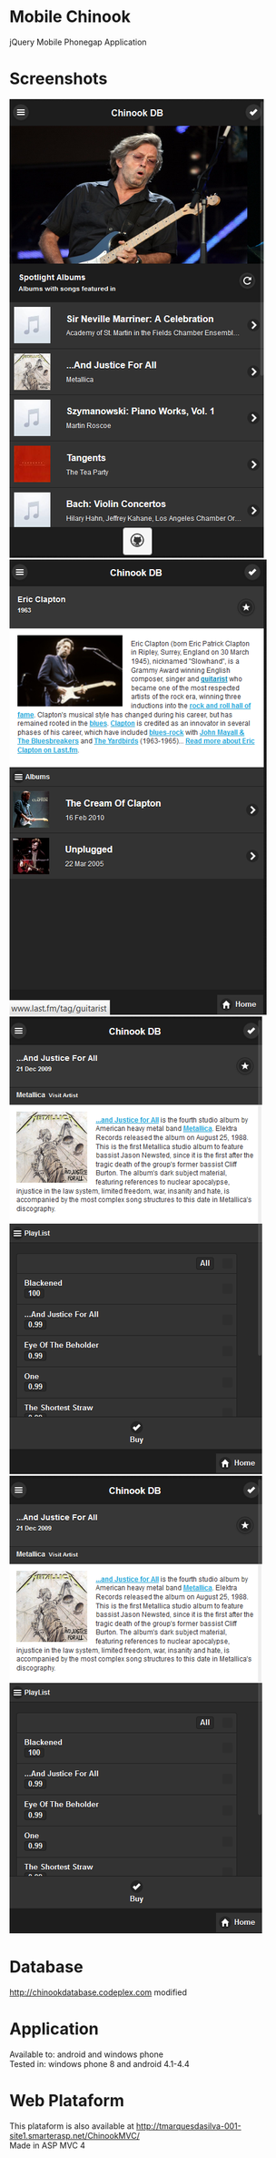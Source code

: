 Mobile Chinook
=============

jQuery Mobile Phonegap Application

Screenshots
=============
![alt tag](https://github.com/marquesdasilva/mobilechinook/blob/master/Screenshots/chinookmobilehome.png)
![alt tag](https://github.com/marquesdasilva/mobilechinook/blob/master/Screenshots/chinookmobileartist.png)
![alt tag](https://github.com/marquesdasilva/mobilechinook/blob/master/Screenshots/chinookmobilealbum.png)
![alt tag](https://github.com/marquesdasilva/mobilechinook/blob/master/Screenshots/chinookmobilealbum.png)

Database
=============
  http://chinookdatabase.codeplex.com modified
  
Application
=============
  Available to: android and windows phone <br/>
  Tested in: windows phone 8 and android 4.1-4.4
  
Web Plataform
=============
  This plataform is also available at http://tmarquesdasilva-001-site1.smarterasp.net/ChinookMVC/ <br/>
  Made in ASP MVC 4
